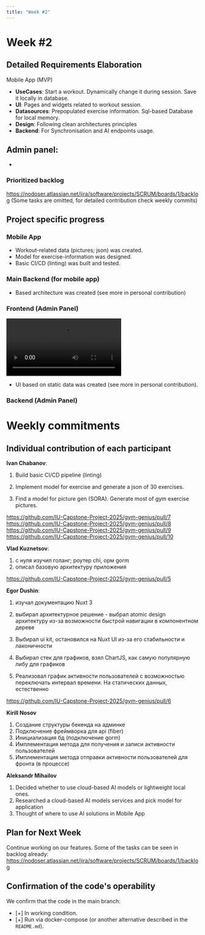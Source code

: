 ```yaml
---
title: "Week #2"
---
```


# **Week #2**

## Detailed Requirements Elaboration

Mobile App (MVP)
- **UseCases**: Start a workout. Dynamically change it during session. Save it locally in database.
- **UI**: Pages and widgets related to workout session.
- **Datasources**: Prepopulated exercise information. Sql-based Database for local memory.
- **Design**: Following clean architectures principles
- **Backend**: For Synchronisation and AI endpoints usage.

Admin panel:
-
-

### Prioritized backlog

https://nodoser.atlassian.net/jira/software/projects/SCRUM/boards/1/backlog
(Some tasks are omitted, for detailed contribution check weekly commits)

## Project specific progress

### Mobile App

- Workout-related data (pictures; json) was created.
- Model for exercise-information was designed. 
- Basic CI/CD (linting) was built and tested. 

### Main Backend (for mobile app)

- Based architecture was created (see more in personal contribution)

### Frontend (Admin Panel)

<video controls src="msedge_YIqeO7wvdU.mp4" title="Title"></video>

- UI based on static data was created (see more in personal contribution).

### Backend (Admin Panel)


# Weekly commitments

## Individual contribution of each participant

**Ivan Chabanov**:
1) Build basic CI/CD pipeline (linting)

2) Implement model for exercise and generate a json of 30 exercises.

3) Find a model for picture gen (SORA). Generate most of gym exercise pictures.

https://github.com/IU-Capstone-Project-2025/gym-genius/pull/7
https://github.com/IU-Capstone-Project-2025/gym-genius/pull/8
https://github.com/IU-Capstone-Project-2025/gym-genius/pull/9
https://github.com/IU-Capstone-Project-2025/gym-genius/pull/10

**Vlad Kuznetsov**:

1. с нуля изучил голанг; роутер chi, орм gorm
2. описал базовую архитектуру приложения

https://github.com/IU-Capstone-Project-2025/gym-genius/pull/5

**Egor Dushin**:
1) изучал документацию Nuxt 3

2) выбирал архитектурное решение - выбрал atomic design архитектуру из-за возможности быстрой навигации в компонентном дереве

3) Выбирал ui kit, остановился на Nuxt UI из-за его стабильности и лаконичности

4)  Выбирал стек для графиков, взял ChartJS, как самую популярную либу для графиков

5) Реализовал график активности пользователей с возможностью переключать интервал времени. На статических данных, естественно

https://github.com/IU-Capstone-Project-2025/gym-genius/pull/6

**Kirill Nosov**

1) Создание структуры бекенда на админке
2) Подключение фреймворка для api (fiber)
3) Инициализация бд (подключение gorm)
4) Имплементация метода для получения и записи активности пользователей
5) Имплементация метода отправки активности пользователей для фронта (в процессе)

**Aleksandr Mihailov**

1) Decided whether to use cloud-based AI models or lightweight local ones.
2) Researched a cloud-based AI models services and pick model for application
3) Thought of where to use AI solutions in Mobile App


## Plan for Next Week

Continue working on our features. Some of the tasks can be seen in backlog already:
https://nodoser.atlassian.net/jira/software/projects/SCRUM/boards/1/backlog


## Confirmation of the code's operability

We confirm that the code in the main branch:
- [+] In working condition.
- [+] Run via docker-compose (or another alternative described in the `README.md`).